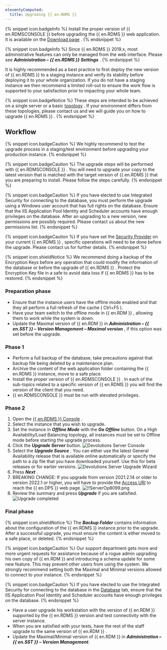 ```yaml
---
eleventyComputed:
  title: Upgrading {{ en.RDMS }}
---
```

{% snippet icon.badgeInfo %} 
Install the proper version of {{ en.RDMSCONSOLE }} before upgrading the {{ en.RDMS }} web application. It is available on the [Download page](https://server.devolutions.net/home/download) . 
{% endsnippet %}
 
{% snippet icon.badgeInfo %} 
Since {{ en.RDMS }} 2019.x, most administrative features can only be managed from the web interface. Please see ***Administration – {{ en.RDMS }} Settings*** . 
{% endsnippet %}
 
It is highly recommended as a best practice to first deploy the new version of {{ en.RDMS }} to a staging instance and verify its stability before deploying it to your whole organization. If you do not have a staging instance we then recommend a limited roll-out to ensure the work flow is supported to your satisfaction prior to impacting your whole team.  

{% snippet icon.badgeNotice %} 
These steps are intended to be achieved on a single server or a basic [topology](/server/overview/topologies/) . If your environment differs from these topologies, please contact us and we will guide you on how to upgrade {{ en.RDMS }} . 
{% endsnippet %}
 
## Workflow 
{% snippet icon.badgeCaution %} 
We highly recommend to test the upgrade process in a staging/test environment before upgrading your production instance. 
{% endsnippet %}
 
{% snippet icon.badgeCaution %} 
The upgrade steps will be performed with {{ en.RDMSCONSOLE }} . You will need to upgrade your copy to the latest version that is matched with the target version of {{ en.RDMS }} that you are preparing to install. Please follow the steps carefully. 
{% endsnippet %}
 
{% snippet icon.badgeCaution %} 
If you have elected to use Integrated Security for connecting to the database, you must perform the upgrade using a Windows user account that has full rights on the database. Ensure that the IIS Application Pool Identity and Scheduler accounts have enough privileges on the database. After an upgrading to a new version, new permissions are possibly required. Please contact us about the new permissions list. 
{% endsnippet %}
 
{% snippet icon.badgeCaution %} 
If you have set the [Security Provider](https://helprdm.devolutions.net/administration_securityproviders.htm) on your current {{ en.RDMS }} , specific operations will need to be done before the upgrade. Please contact us for further details. 
{% endsnippet %}
 
{% snippet icon.shieldNotice %} 
We recommend doing a backup of the Encryption Keys before any operation that could modify the information of the database or before the upgrade of {{ en.RDMS }} . Protect the Encryption Key file in a safe to avoid data loss if {{ en.RDMS }} has to be restored. 
{% endsnippet %}
 
### Preparation phase 

* Ensure that the instance users have the offline mode enabled and that they all perform a full refresh of the cache ( Ctrl+F5 ). 
* Have your team switch to the offline mode in {{ en.RDM }} , allowing them to work while the system is down. 
* Update the Maximal version of {{ en.RDM }} in ***Administration – {{ en.SST }} – Version Management – Maximal version*** , if this option was set before the upgrade.  

### Phase 1 

* Perform a full backup of the database, take precautions against that backup file being deleted by a maintenance plan. 
* Archive the content of the web application folder containing the {{ en.RDMS }} instance, move to a safe place. 
* Install the proper version of {{ en.RDMSCONSOLE }} . In each of the sub-topics related to a specific version of {{ en.RDMS }} you will find the version of the client that you need. 
* {{ en.RDMSCONSOLE }} must be run with elevated privileges.  

### Phase 2 

1. Open the [{{ en.RDMS }} Console](/server/management/devolutions-server-console/) . 
1. Select the instance that you wish to upgrade. 
1. Set the instance in ***Offline Mode*** with the ***Go Offline*** button. On a High Availability/Load Balancing topology, all instances must be set to Offline mode before starting the upgrade process. 
1. Click the ***Upgrade Server*** button. 
![Devolutions Server Console](https://webdevolutions.azureedge.net/docs/en/server/ServerOp8064.png)  
1. Select the ***Upgrade Source*** . You can either use the latest General Availability release that is available online automatically or specify the path to a zip file that you have downloaded yourself. Use this for beta releases or for earlier versions. 
![Devolutions Server Upgrade Wizard](https://webdevolutions.azureedge.net/docs/en/server/ServerOp8066.png)  
1. Press ***Next*** . 
1. BREAKING CHANGE: If you upgrade from version 2021.2.14 or older to version 2022.1 or higher, you will have to provide the [Access URI](/kb/devolutions-server/knowledge-base/access-uri/) to reach the {{ en.DPS }} web page. 
![!!ServerOp8099.png](https://webdevolutions.azureedge.net/docs/en/server/ServerOp8099.png) 
1. Review the summary and press ***Upgrade*** if you are satisfied.  
![Upgrade completed](https://webdevolutions.azureedge.net/docs/en/server/ServerOp8067.png) 

### Final phase 

{% snippet icon.shieldNotice %} 
The ***Backup Folder*** contains information about the configuration of the {{ en.RDMS }} instance prior to the upgrade. After a successful upgrade, you must ensure the content is either moved to a safe place, or deleted. 
{% endsnippet %}
 
{% snippet icon.badgeCaution %} 
Our support department gets more and more urgent requests for assistance because of a rogue admin upgrading his own copy of {{ en.RDM }} and introducing a schema update for some new feature. This may prevent other users from using the system. We strongly recommend setting both the Maximal and Minimal versions allowed to connect to your instance. 
{% endsnippet %}
 
{% snippet icon.badgeCaution %} 
If you have elected to use the Integrated Security for connecting to the database in the [Database](/server/management/devolutions-server-console/devolutions-server-settings/database/) tab, ensure that the IIS Application Pool Identity and Scheduler accounts have enough privileges on the database. 
{% endsnippet %}
 
* Have a user upgrade his workstation with the version of {{ en.RDM }} supported by the {{ en.RDMS }} version and test connectivity with the server instance. 
* When you are satisfied with your tests, have the rest of the staff upgrade to the same version of {{ en.RDM }} . 
* Update the Maximal/Minimal version of {{ en.RDM }} in ***Administration – {{ en.SST }} – Version Management***. 


